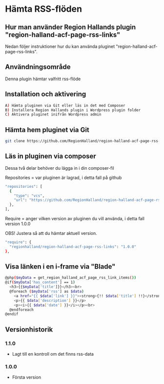 # Hämta RSS-flöden

## Hur man använder Region Hallands plugin "region-halland-acf-page-rss-links"

Nedan följer instruktioner hur du kan använda pluginet "region-halland-acf-page-rss-links".


## Användningsområde

Denna plugin hämtar valfritt rss-flöde


## Installation och aktivering

```sh
A) Hämta pluginen via Git eller läs in det med Composer
B) Installera Region Hallands plugin i Wordpress plugin folder
C) Aktivera pluginet inifrån Wordpress admin
```


## Hämta hem pluginet via Git

```sh
git clone https://github.com/RegionHalland/region-halland-acf-page-rss-links.git
```


## Läs in pluginen via composer

Dessa två delar behöver du lägga in i din composer-fil

Repositories = var pluginen är lagrad, i detta fall på github

```sh
"repositories": [
  {
    "type": "vcs",
    "url": "https://github.com/RegionHalland/region-halland-acf-page-rss-links.git"
  },
],
```
Require = anger vilken version av pluginen du vill använda, i detta fall version 1.0.0

OBS! Justera så att du hämtar aktuell version.

```sh
"require": {
  "regionhalland/region-halland-acf-page-rss-links": "1.0.0"
},
```


## Visa länken i en i-frame via "Blade"

```sh
@php($myData = get_region_halland_acf_page_rss_link_items())
@if($myData['has_content'] == 1)
  <h3>{{$myData['title']}}</h3><br>
  @foreach ($myData['rss'] as $data)
    <a href="{{ $data['link'] }}"><strong>{!! $data['title'] !!}</strong></a><br>
    <p>{{ $data['description'] }}</p>
    <p><i>{{ $data['date'] }}</i></p><br>
  @endforeach
@endif
```


## Versionhistorik

### 1.1.0
- Lagt till en kontroll om det finns rss-data

### 1.0.0
- Första version